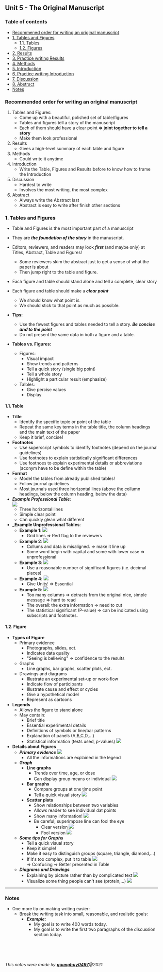 ## Unit 5 - The Original Manuscript

### Table of contents
* [Recommened order for writing an original manuscript](Recommened-order-for-writing-an-original-manuscript)
* [1. Tables and Figures](#1-Tables-and-Figures) 
	* [1.1. Tables](#11-Tables)
	* [1.2. Figures](#12-Figures)
* [2. Results](#2-Results)
* [3. Practice writing Results](#3-Practice-writing-Results)
* [4. Methods](#4-Methods)
* [5. Introduction](#5-Introduction)
* [6. Practice writing Introduction](#6-Practice-writing-Introduction)
* [7. Discussion](#7-Discussion)
* [8. Abstract](#8-Abstract)
* [Notes](#8-Notes)

### Recommended order for writing an original manuscript
1. Tables and Figures:
	+ Come up with a beautiful, polished set of table/figures
	+ Tables and figures tell a story of the manuscript
	+ Each of them should have a clear point **=> joint together to tell a story**
	+ Make them look professional
2. Results
	+ Gives a high-level summary of each table and figure
3. Methods
	+ Could write it anytime
4. Introduction
	+ Write the Table, Figures and Results before to know how to frame the Introduction
5. Discussion
	+ Hardest to write
	+ Involves the most writing, the most complex 
6. Abstract
	+ Always write the Abstract last 
	+ Abstract is easy to write after finish other sections

### 1. Tables and Figures
+ Table and Figures is the most important part of a manuscript
+ They are **_the foundation of the story_** in the manuscript.
+ Editors, reviewers, and readers may look  **_first_** (and maybe only) at Titles, Abstract, Table and Figures!
	+ Some reviewers skim the abstract just to get a sense of what the paper is about
	+ Then jump right to the table and figure.
+ Each figure and table should stand alone and tell a complete, clear story
+ Each figure and table should make a **_clear point_**
	+ We should know what point is.
	+ We should stick to that point as much as possible.

+ **Tips:**
	+ Use the fewest figures and tables needed to tell a story. **_Be concise and to the point_**
	+ Do not present the same data in both a figure and a table.

+ **Tables vs. Figures:**
	+ Figures:
		+ Visual impact
		+ Show trends and patterns
		+ Tell a quick story (single big point)
		+ Tell a whole story 
		+ Highlight a particular result (emphasize)
	+ Talbles:
		+ Give percise values
		+ Display

#### 1.1. Table
+ **Title**
	+ Identify the specific topic or point of the table
	+ Repeat the same key terms in the table title, the column headings and the main text of the paper
	+ Keep it brief, concise!
+ **Footnotes**
	+ Use superscript symbols to identify footnotes (depend on the journal guidelines)
	+ Use footnotes to explain statistically significant differences
	+ Use footnoes to explain experimental details or abbreviations (aconym have to be define within the table)
+ **Format**
	+ Model the tables from already published tables!
	+ Follow journal guidelines
	+ Most journals used three horizontal lines (above the collumn headings, below the column heading, below the data)
+ **_Example Professional Table_**:  
	![](Images/01.png)  
  	+ Three horizontal lines
	+ Simple clear point
  	+ Can quickly glean what different
+ **_Example Unprofessional Tables**:
    + **Example 1**:
    	![](Images/02.png)  
    	+ Grid lines => Red flag to the reviewers
    + **Example 2**:
    	![](Images/03.png)  
    	+ Collums and data is misaligned. => make it line up
    	+ Some word begin with capital and some with lower case => unprofessional
    + **Example 3**:
    	![](Images/04.png)  
     	+ Use a reasonable number of significant figures (i.e. decimal places)
    + **Example 4**:
    	![](Images/05.png)  
    	+ Give Units! => Essential
    + **Example 5**:
    	![](Images/06.png)  
    	+ Too many columns => detracts from the original nice, simple message => hard to read
    	+ The overall: the extra information => need to cut
    	+ The statistical significant (P-value) => can be indicated using subscripts and footnotes.

#### 1.2. Figure
+ **Types of Figure**
	+ Primary evidence
		+ Photographs, slides, ect.
		+ Indicates data quality
		+ "Seeing is believing" => confidence to the results
	+ Graphs
		+ Line graphs, bar graphs, scatter plots, ect.
	+ Drawings and diagrams
		+ Illustrate an experimental set-up or work-flow
		+ Indicate flow of participants
		+ Illustrate cause and effect or cycles
		+ Give a hypothetical model
		+ Represent as cartoons
+ **Legends**
	+ Allows the figure to stand alone
	+ May contain:
		+ Brief title
		+ Essential experimental details
		+ Definitions of symbols or line/bar patterns
		+ Explanation of panels (A,B,C,D,...)
		+ Statistical information (tests used, p-values)
		![](Images/07.png)  
+ **Details about Figures**	
	+ **_Primary evidence_**
		![](Images/08.png)  
		+ All the informations are explained in the legend
	+ **_Graph_**
		+ **Line graphs**
			+ Trends over time, age, or dose
			+ Can display group means or individual
		  	  ![](Images/09.png)
		+ **Bar graphs**
			+ Compare groups at one time point
			+ Tell a quick visual story
			  ![](Images/10.png)
		+ **Scatter plots**
			+ Show relationships between two variables 
			+ Allows reader to see individual dat points 
			+ Show many information!
			  ![](Images/11.png)
			+ Be careful, superimpose line can fool the eye
				+ Clear version
				  ![](Images/12.png)
				+ Fool version
				  ![](Images/13.png)
	+ **_Some tips for Graphs_**
		+ Tell a quick visual story
		+ Keep it simple!
		+ Make it easy to distinguish groups (square, triangle, diamond,...)
		+ If it's too complex, put it to table
		  ![](Images/14.png)  
		  => Confusing
		  => Better presented in Table
	+ **_Diagrams and Drawings_**
		+ Explaining by picture rather than by complicated text
		  ![](Images/15.png)
		+ Visualize some thing people can't see (protein,...)
		  ![](Images/16.png)




***
### Notes
+ One more tip on making writing easier:
	+ Break the writing task into small, reasonable, and realistic goals:
		+ **_Example:_**
			+ My goal is to write 400 words today.
			+ My goal is to write the first two paragraphs of the discussion section today.





<br><br>
<br><br>
_This notes were made by [**quanghuy0497**](https://github.com/quanghuy0497/Writing-in-the-Science_Stanford)@2021_
